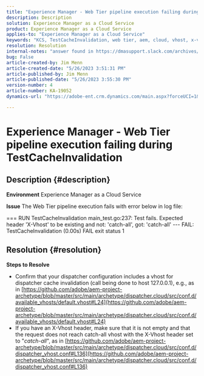 ```yaml
---
title: "Experience Manager - Web Tier pipeline execution failing during TestCacheInvalidation"
description: Description
solution: Experience Manager as a Cloud Service
product: Experience Manager as a Cloud Service
applies-to: "Experience Manager as a Cloud Service"
keywords: "KCS, TestCacheInvalidation, web tier, aem, cloud, vhost, x-vhost, troubleshooting, Experience Manager, pipeline execution failing, fail"
resolution: Resolution
internal-notes: "answer found in https://dmasupport.slack.com/archives/C013SBSHPKK/p1645102872540889?thread_ts=1645102277.855389&cid=C013SBSHPKK"
bug: False
article-created-by: Jim Menn
article-created-date: "5/26/2023 3:51:31 PM"
article-published-by: Jim Menn
article-published-date: "5/26/2023 3:55:30 PM"
version-number: 4
article-number: KA-19052
dynamics-url: "https://adobe-ent.crm.dynamics.com/main.aspx?forceUCI=1&pagetype=entityrecord&etn=knowledgearticle&id=7a6df82b-ddfb-ed11-8849-6045bd006e5a"

---
```

# Experience Manager - Web Tier pipeline execution failing during TestCacheInvalidation

## Description {#description}


<b>Environment</b>
 Experience Manager as a Cloud Service

<b>Issue</b>
 The Web Tier pipeline execution fails with error below in log file:

=== RUN TestCacheInvalidation
 main_test.go:237: Test fails. Expected header 'X-Vhost' to be existing and not: 'catch-all', got: 'catch-all'
 --- FAIL: TestCacheInvalidation (0.00s)
 FAIL
 exit status 1


## Resolution {#resolution}


<b>Steps to Resolve</b>

- Confirm that your dispatcher configuration includes a vhost for dispatcher cache invalidation (call being done to host 127.0.0.1), e.g., as in [https://github.com/adobe/aem-project-archetype/blob/master/src/main/archetype/dispatcher.cloud/src/conf.d/available_vhosts/default.vhost#L24](https://github.com/adobe/aem-project-archetype/blob/master/src/main/archetype/dispatcher.cloud/src/conf.d/available_vhosts/default.vhost#L24)
- If you have an X-Vhost header, make sure that it is not empty and that the request does not reach catch-all vhost with the X-Vhost header set to "*catch-all*", as in [https://github.com/adobe/aem-project-archetype/blob/master/src/main/archetype/dispatcher.cloud/src/conf.d/dispatcher_vhost.conf#L136](https://github.com/adobe/aem-project-archetype/blob/master/src/main/archetype/dispatcher.cloud/src/conf.d/dispatcher_vhost.conf#L136)

